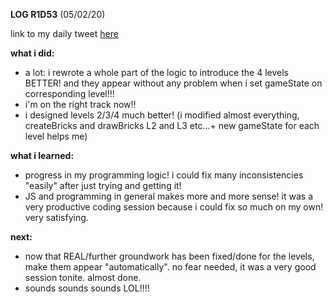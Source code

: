 **LOG R1D53** (05/02/20)

link to my daily tweet [here](https://twitter.com/Nightcoder2/status/1224928547426443264)

**what i did:**

- a lot: i rewrote a whole part of the logic to introduce the 4 levels BETTER! and they appear without any problem when i set gameState on corresponding level!!!
- i'm on the right track now!!
- i designed levels 2/3/4 much better! (i modified almost everything, createBricks and drawBricks L2 and L3 etc...+ new gameState for each level helps me)

**what i learned:**

- progress in my programming logic! i could fix many inconsistencies "easily" after just trying and getting it!
- JS and programming in general makes more and more sense! it was a very productive coding session because i could fix so much on my own! very satisfying.

**next:**

- now that REAL/further groundwork has been fixed/done for the levels, make them appear "automatically". no fear needed, it was a very good session tonite. almost done.
- sounds sounds sounds LOL!!!!
